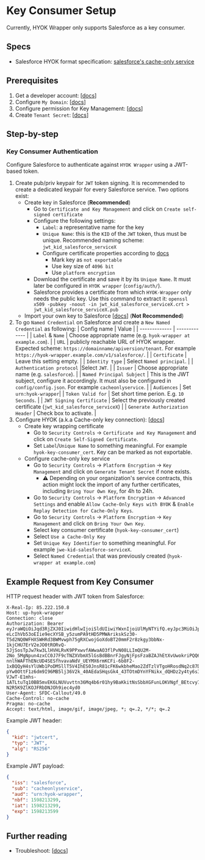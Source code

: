 # Key Consumer Setup
Currently, HYOK Wrapper only supports Salesforce as a key consumer.

## Specs
- Salesforce HYOK format specification: [salesforce's cache-only service](https://help.salesforce.com/articleView?id=security_pe_byok_cache_create.htm&type=5)

## Prerequisites
1. Get a developer account: [[docs](https://developer.salesforce.com/signup)]
2. Configure `My Domain`: [[docs](https://help.salesforce.com/articleView?id=domain_name_overview.htm&type=5)]
3. Configure permission for Key Management: [[docs](https://trailhead.salesforce.com/en/content/learn/modules/spe_admins/spe_admins_set_up)]
4. Create `Tenant Secret`: [[docs](https://help.salesforce.com/articleView?id=security_pe_ui_setup.htm&type=5)]

## Step-by-step
### Key Consumer Authentication
Configure Salesforce to authenticate against `HYOK Wrapper` using a JWT-based token.

1. Create pub/priv keypair for `JWT` token signing. It is recommended to create a dedicated keypair for every Salesforce service. Two options exist:
   - Create key in Salesforce (**Recommended**)
     - Go to `Certificate and Key Management` and click on `Create self-signed certificate`
     - Configure the following settings:
       - `Label`: a representative name for the key
       - `Unique Name`: this is the `KID` of the `JWT` token, thus must be unique. Recommended naming scheme: `jwt_kid_salesforce_serviceX`
       - Configure certificate properties according to [docs](https://help.salesforce.com/articleView?id=security_pe_byok_generate_cert.htm&type=5)
         - Mark key as `not exportable`
         - Use key size of `4096 bit`
         - Use `platform encryption`
     - Download the certificate and save it by its `Unique Name`. It must later be configured in `HYOK wrapper` (`config/auth/`).
     - Salesforce provides a certificate from which `HYOK-Wrapper` only needs the public key. Use this command to extract it: `openssl x509 -pubkey -noout -in jwt_kid_salesforce_serviceX.crt > jwt_kid_salesforce_serviceX.pub`
   - Import your own key to Salesforce [[docs](key_consumer_setup_import_key_to_sf.md)] (**Not Recommended**)
2. To go `Named Credential` on Salesforce and create a `New Named Credential` as following:
   | Config name  | Value |
   | ------------- | ------------- |
   | `Label` & `Name` | Choose appropriate name (e.g. `hyok-wrapper at example.com`). |
   | `URL` | publicly reachable URL of HYOK wrapper. Expected scheme: `https://domainname/apiversion/tenant`. For example `https://hyok-wrapper.example.com/v1/salesforce/`. |
   | `Certificate` | Leave this setting empty. |
   | `Identity type` | Select `Named principal`. |
   | `Authentication protocol` |Select `JWT`. |
   | `Issuer` | Choose appropriate name (e.g. `salesforce`). |
   | `Named Principal Subject` | This is the JWT subject, configure it accordingly. It must also be configured in `config/config.json`. For example `cacheonlyservice`. |
   | `Audiences` | Set `urn:hyok-wrapper`|
   | `Token Valid for` | Set short time perion. E.g. `10 Seconds`. |
   | `JWT Signing Certificate` | Select the previously created certificate (`jwt_kid_salesforce_serviceX`) |
   | `Generate Authorization Header` | Check box to activate. |
3. Configure HYOK (a.k.a Cache-only key connection): [[docs](https://help.salesforce.com/articleView?id=security_pe_byok_cache_callout.htm&type=5)]
   - Create key wrapping certificate
     - Go to `Security Controls` -> `Certificate and Key Management` and click on `Create Self-Signed Certificate`.
     - Set `Label`/`Unique Name` to something meaningful. For example `hyok-key-consumer_cert`. Key can be marked as not exportable.
   - Configure cache-only key service
     - Go to `Security Controls` -> `Platform Encryption` -> `Key Management` and click on `Generate Tenant Secret` if none exists.
       - ⚠️ Depending on your organization's service contracts, this action might lock the import of any further certificates, including `Bring Your Own Key`, for 4h to 24h.
     - Go to `Security Controls` -> `Platform Encryption` -> `Advanced Settings` and enable `Allow Cache-Only Keys with BYOK` & `Enable Replay Detection for Cache-Only Keys`.
     - Go to `Security Controls` -> `Platform Encryption` -> `Key Management` and click on `Bring Your Own Key`.
     - Select key consumer certificate (`hyok-key-consumer_cert`)
     - Select `Use a Cache-Only Key`
     - Set `Unique Key Identifier` to something meaningful. For example `jwe-kid-salesforce-serviceX`.
     - Select `Named Credential` that was previously created (`hyok-wrapper at example.com`)

## Example Request from Key Consumer
HTTP request header with JWT token from Salesforce:
   ```
   X-Real-Ip: 85.222.150.8
   Host: up-hyok-wrapper
   Connection: close
   Authorization: Bearer eyJraWQiOiJqd3RjZXJ0IiwidHlwIjoiSldUIiwiYWxnIjoiUlMyNTYifQ.eyJpc3MiOiJpc3N1ZXItbXlDQSIsInN1YiI6InN1YmplY3Qtc2FsZXNmb3JjZSIsImF1ZCI6InVybjogc2FsZXNmb3JjZSIsIm5iZiI6MTU5ODIxMzI5OSwiaWF0IjoxNTk4MjEzMjk5LCJleHAiOjE1OTgyMTM1OTl9.iEyt5mqXvWKvQ3d-eLcIhVb53oEIie9ecXYSB_y5zumPA9tHD5PMWArikskSz30-T5d2NQ0WFHXSWHRd3BWMvwph75gRXCwojGoXdoBT20mmF2r8zkgy3bbNx-1kjCHU7ErV2eJO0tRORvQ-5JjSosTpJw7kw3LlHVHLRvK9PPxwvfAWwaAO3flPvN08LLImQU2M-2No_5MgNpun4zxCC0J7F9cTNZXVbmX5lGsBdBBnrFJgyNjFpsFzaBZAJhEtXvUwokriPQQ6msuWRTJzutQr1oKljJUg7QpMbiBPYJJcPFSG-nnlhWAFThENcUD4SESfhvavaNdV_UEYMX6rmKCFi-6b8F2-1xBQQyH4sYlUWb1PoDMSllT5V4IhES0JnsR81cFK6wkbheMao2ZdTzlVTgoHRosdNq2c87DjPtTpiKDeROITdF2T34Z3nPH-pYw0OttF1z6dm9I96MB5lj36V2k_40AEdaSHqsGk4_43TOtmDYnYFNikx_dQHDz2y4ty6sIqiNv1hs34w0LbYMFkgdqNsbeJ4iH1rCaLI-VJwT-E1mhs-1ATLtuTq10BB5mvEK6LNUVuvttn36Mq4b6r01hy9BaKkitNsSbbXGFunLOKVNgf_BEtcvy7OkhMiXBQsEgFL6ladDn-N2R5K9ZlKOJFRbDNJOh9iec4yd0
   User-Agent: SFDC-Callout/49.0
   Cache-Control: no-cache
   Pragma: no-cache
   Accept: text/html, image/gif, image/jpeg, *; q=.2, */*; q=.2
   ```
   Example JWT header:
   ```json
   {
     "kid": "jwtcert",
     "typ": "JWT",
     "alg": "RS256"
   }
   ```
   Example JWT payload:
   ```json
   {
     "iss": "salesforce",
     "sub": "cacheonlyservice",
     "aud": "urn:hyok-wrapper",
     "nbf": 1598213299,
     "iat": 1598213299,
     "exp": 1598213599
   }
   ```
## Further reading
- Troubleshoot: [[docs](https://help.salesforce.com/articleView?id=security_pe_byok_cache_troubleshoot.htm&type=53)]
